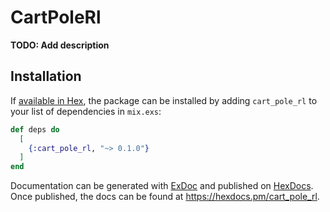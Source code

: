 # CartPoleRl

**TODO: Add description**

## Installation

If [available in Hex](https://hex.pm/docs/publish), the package can be installed
by adding `cart_pole_rl` to your list of dependencies in `mix.exs`:

```elixir
def deps do
  [
    {:cart_pole_rl, "~> 0.1.0"}
  ]
end
```

Documentation can be generated with [ExDoc](https://github.com/elixir-lang/ex_doc)
and published on [HexDocs](https://hexdocs.pm). Once published, the docs can
be found at <https://hexdocs.pm/cart_pole_rl>.

